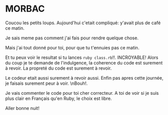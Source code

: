 # MORBAC


Coucou les petits loups.
Aujourd'hui c'etait compliqué: y'avait plus de café ce matin.

Je sais meme pas comment j'ai fais pour rendre quelque chose.

Mais j'ai tout donné pour toi, pour que tu t'ennuies pas ce matin.

Et tu peux voir le resultat si tu lances `ruby class.rb`!!.
INCROYABLE!
Alors du coup je te demande de l'indulgence, la coherence du code est
surement à revoir. La propreté du code est surement à revoir.

Le codeur etait aussi surement à revoir aussi.
Enfin pas apres cette journée, je faisais surement peur à voir. \nBouh!.

Je vais commenter le code pour toi cher correcteur.
A toi de voir si je suis plus clair en Français qu'en Ruby, le choix est libre.

Aller bonne nuit!







